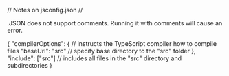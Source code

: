 // Notes on jsconfig.json //

.JSON does not support comments. Running it with comments will cause an error.

{
  "compilerOptions": { // instructs the TypeScript compiler how to compile files
    "baseUrl": "src" // specify base directory to the "src" folder
  },
  "include": ["src"] // includes all files in the "src" directory and subdirectories
}
